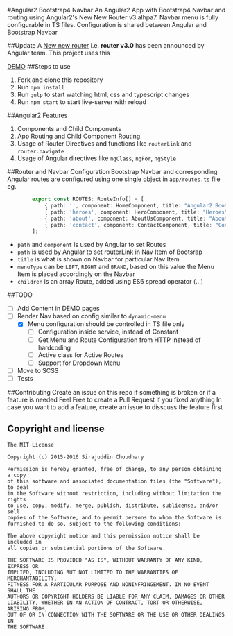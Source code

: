 #Angular2 Bootstrap4 Navbar
An Angular2 App with Bootstrap4 Navbar and routing using Angular2's New New Router v3.alhpa7. Navbar menu is fully configurable in TS files.
Configuration is shared between Angular and Bootstrap Navbar

##Update
A [New new router](https://angularjs.blogspot.in/2016/06/improvements-coming-for-routing-in.html) i.e. __router v3.0__ has been announced by Angular team. This project uses this

[DEMO](http://sirajc.github.io/angular2-bs4-navbar)
##Steps to use
1. Fork and clone this repository
1. Run `npm install`
1. Run `gulp` to start watching html, css and typescript changes
1. Run `npm start` to start live-server with reload

##Angular2 Features
1. Components and Child Components
1. App Routing and Child Component Routing
1. Usage of Router Directives and functions like `routerLink` and `router.navigate`
1. Usage of Angular directives like `ngClass`, `ngFor`, `ngStyle`

##Router and Navbar Configuration
Bootstrap Navbar and corresponding Angular routes are configured using one single object in `app/routes.ts` file eg.
```typescript
		export const ROUTES: RouteInfo[] = [
			{ path: '', component: HomeComponent, title: "Angular2 Bootstrap4 Navbar", menuType: MenuType.BRAND },
			{ path: 'heroes', component: HeroComponent, title: "Heroes", menuType: MenuType.LEFT, children: [ ...HERO_ROUTES ] },
			{ path: 'about', component: AboutUsComponent, title: "About Us", menuType: MenuType.RIGHT },
			{ path: 'contact', component: ContactComponent, title: "Contact", menuType: MenuType.RIGHT }
		];
```
* `path` and `component` is used by Angular to set Routes
* `path` is used by Angular to set routerLink in Nav Item of Bootsrap
* `title` is what is shown on Navbar for particular Nav Item
* `menuType` can be `LEFT`, `RIGHT` and `BRAND`, based on this value the Menu Item is placed accordingly on the Navbar
* `children` is an array Route, added using ES6 spread operator (...)

##TODO
- [ ] Add Content in DEMO pages
- [ ] Render Nav based on config similar to `dynamic-menu`
  - [X] Menu configuration should be controlled in TS file only
	- [ ] Configuration inside service, instead of Constant
	- [ ] Get Menu and Route Configuration from HTTP instead of hardcoding
	- [ ] Active class for Active Routes
	- [ ] Support for Dropdown Menu
- [ ] Move to SCSS
- [ ] Tests

##Contributing
Create an issue on this repo if something is broken or if a feature is needed
Feel Free to create a Pull Request if you fixed anything
In case you want to add a feature, create an issue to disscuss the feature first

## Copyright and license

	The MIT License

	Copyright (c) 2015-2016 Sirajuddin Choudhary

	Permission is hereby granted, free of charge, to any person obtaining a copy
	of this software and associated documentation files (the "Software"), to deal
	in the Software without restriction, including without limitation the rights
	to use, copy, modify, merge, publish, distribute, sublicense, and/or sell
	copies of the Software, and to permit persons to whom the Software is
	furnished to do so, subject to the following conditions:

	The above copyright notice and this permission notice shall be included in
	all copies or substantial portions of the Software.

	THE SOFTWARE IS PROVIDED "AS IS", WITHOUT WARRANTY OF ANY KIND, EXPRESS OR
	IMPLIED, INCLUDING BUT NOT LIMITED TO THE WARRANTIES OF MERCHANTABILITY,
	FITNESS FOR A PARTICULAR PURPOSE AND NONINFRINGEMENT. IN NO EVENT SHALL THE
	AUTHORS OR COPYRIGHT HOLDERS BE LIABLE FOR ANY CLAIM, DAMAGES OR OTHER
	LIABILITY, WHETHER IN AN ACTION OF CONTRACT, TORT OR OTHERWISE, ARISING FROM,
	OUT OF OR IN CONNECTION WITH THE SOFTWARE OR THE USE OR OTHER DEALINGS IN
	THE SOFTWARE.
